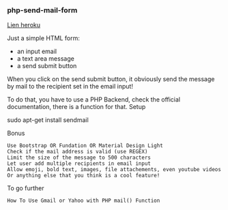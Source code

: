 ### php-send-mail-form


[Lien heroku](https://git.heroku.com/php-sendmail.git)


Just a simple HTML form:

   * an input email
   * a text area message
   * a send submit button

When you click on the send submit button, it obviously send the message by mail to the recipient set in the email input!

To do that, you have to use a PHP Backend, check the official documentation, there is a function for that.
Setup

sudo apt-get install sendmail

Bonus

    Use Bootstrap OR Fundation OR Material Design Light
    Check if the mail address is valid (use REGEX)
    Limit the size of the message to 500 characters
    Let user add multiple recipients in email input
    Allow emoji, bold text, images, file attachements, even youtube videos
    Or anything else that you think is a cool feature!

To go further

    How To Use Gmail or Yahoo with PHP mail() Function

